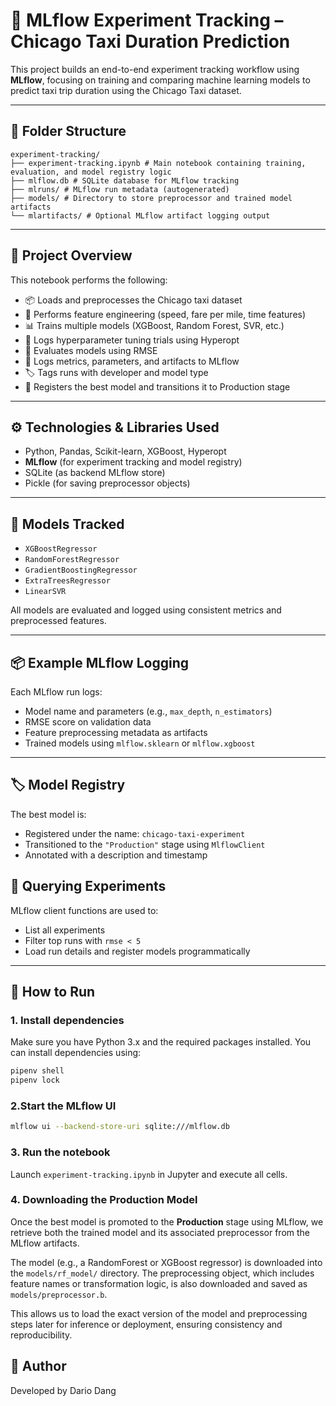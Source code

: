 # 🚖 MLflow Experiment Tracking – Chicago Taxi Duration Prediction

This project builds an end-to-end experiment tracking workflow using **MLflow**, focusing on training and comparing machine learning models to predict taxi trip duration using the Chicago Taxi dataset.

---

## 📁 Folder Structure
```
experiment-tracking/
├── experiment-tracking.ipynb # Main notebook containing training, evaluation, and model registry logic
├── mlflow.db # SQLite database for MLflow tracking
├── mlruns/ # MLflow run metadata (autogenerated)
├── models/ # Directory to store preprocessor and trained model artifacts
└── mlartifacts/ # Optional MLflow artifact logging output
```

---
## 🚀 Project Overview

This notebook performs the following:

- 📦 Loads and preprocesses the Chicago taxi dataset
- 🧹 Performs feature engineering (speed, fare per mile, time features)
- 📊 Trains multiple models (XGBoost, Random Forest, SVR, etc.)
- 🔁 Logs hyperparameter tuning trials using Hyperopt
- 🧪 Evaluates models using RMSE
- 📝 Logs metrics, parameters, and artifacts to MLflow
- 🏷️ Tags runs with developer and model type
- 🏁 Registers the best model and transitions it to Production stage

---

## ⚙️ Technologies & Libraries Used

- Python, Pandas, Scikit-learn, XGBoost, Hyperopt
- **MLflow** (for experiment tracking and model registry)
- SQLite (as backend MLflow store)
- Pickle (for saving preprocessor objects)

---

## 🔬 Models Tracked

- `XGBoostRegressor`
- `RandomForestRegressor`
- `GradientBoostingRegressor`
- `ExtraTreesRegressor`
- `LinearSVR`

All models are evaluated and logged using consistent metrics and preprocessed features.

---

## 📦 Example MLflow Logging

Each MLflow run logs:

- Model name and parameters (e.g., `max_depth`, `n_estimators`)
- RMSE score on validation data
- Feature preprocessing metadata as artifacts
- Trained models using `mlflow.sklearn` or `mlflow.xgboost`

---

## 🏷️ Model Registry

The best model is:

- Registered under the name: `chicago-taxi-experiment`
- Transitioned to the `"Production"` stage using `MlflowClient`
- Annotated with a description and timestamp

## 🧪 Querying Experiments

MLflow client functions are used to:

- List all experiments
- Filter top runs with `rmse < 5`
- Load run details and register models programmatically

---
## 🧰 How to Run

### 1. Install dependencies
Make sure you have Python 3.x and the required packages installed. You can install dependencies using:
```bash
pipenv shell 
pipenv lock
```

### 2.Start the MLflow UI
```bash
mlflow ui --backend-store-uri sqlite:///mlflow.db
```

### 3. Run the notebook
Launch ```experiment-tracking.ipynb``` in Jupyter and execute all cells.

### 4. Downloading the Production Model

Once the best model is promoted to the **Production** stage using MLflow, we retrieve both the trained model and its associated preprocessor from the MLflow artifacts.

The model (e.g., a RandomForest or XGBoost regressor) is downloaded into the `models/rf_model/` directory. The preprocessing object, which includes feature names or transformation logic, is also downloaded and saved as `models/preprocessor.b`.

This allows us to load the exact version of the model and preprocessing steps later for inference or deployment, ensuring consistency and reproducibility.


## 👤 Author
Developed by Dario Dang

